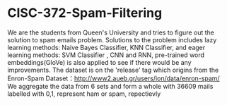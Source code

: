 # CISC-372-Spam-Filtering
We are the students from Queen's University and tries to figure out the solution to spam emails problem.
Solutions to the problem includes lazy learning methods: Naive Bayes Classifier, KNN Classifier, and eager learning methods:
SVM Classifier , CNN and RNN, pre-trained word embeddings(GloVe) is also applied to see if there would be any improvements.
The dataset is on the 'release' tag which origins from the Enron-Spam Dataset：http://www2.aueb.gr/users/ion/data/enron-spam/
We aggregate the data from 6 sets and form a whole with 36609 mails labelled with 0,1, represent ham or spam, repectievly


